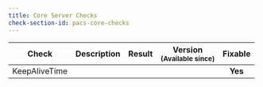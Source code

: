 ```yaml
---
title: Core Server Checks
check-section-id: pacs-core-checks
---
```


| Check         | Description | Result | Version<br><sub>(Available since)</sub> | Fixable |
| ------------- | ----------- | ------ | :-------------------------------------: | :-----: |
| KeepAliveTime |             |        |                                         | **Yes** |
